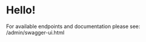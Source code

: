 # Hello!

For available endpoints and documentation please see:  
<amazon-url>/admin/swagger-ui.html